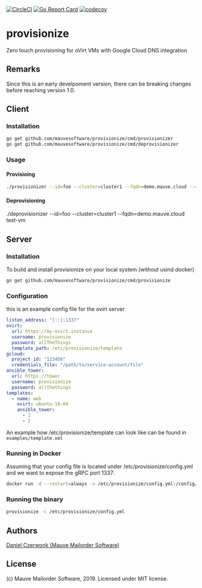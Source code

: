 [![CircleCI](https://circleci.com/gh/MauveSoftware/provisionize.svg?style=shield)](https://circleci.com/gh/MauveSoftware/provisionize)
[![Go Report Card](https://goreportcard.com/badge/github.com/mauvesoftware/provisionize)](https://goreportcard.com/report/github.com/mauvesoftware/provisionize)
[![codecov](https://codecov.io/gh/MauveSoftware/provisionize/branch/main/graph/badge.svg)](https://codecov.io/gh/MauveSoftware/provisionize)

# provisionize
Zero touch provisioning for oVirt VMs with Google Cloud DNS integration

## Remarks
Since this is an early develpoment version, there can be breaking changes before reaching version 1.0.

## Client

### Installation
```bash
go get github.com/mauvesoftware/provisionize/cmd/provisionizer
go get github.com/mauvesoftware/provisionize/cmd/deprovisionizer
```

### Usage

#### Provisioing
```bash
./provisionizer --id=foo --cluster=cluster1 --fqdn=demo.mauve.cloud --cores=2 --memory=2048 --template=ubuntu-18-04 --ipv4=10.2.3.4 --ipv6=2001:678:1e0:f00::1 test-vm
```

#### Deprovisioning
./deprovisionizer --id=foo --cluster=cluster1 --fqdn=demo.mauve.cloud test-vm

## Server

### Installation
To build and install provisionize on your local system (without usind docker)

```bash
go get github.com/mauvesoftware/provisionize/cmd/provisionize
```

### Configuration

this is an example config file for the ovirt server
```yaml
listen_address: "[::]:1337"
ovirt:
  url: https://my-ovirt.instance
  username: provisionize
  password: allTheThings
  template_path: /etc/provisionize/template
gcloud:
  project_id: "123456"
  credentials_file: "/path/to/service-account/file"
ansible_tower:
  url: https://tower
  username: provisionize
  password: allthethings
templates:
  - name: web
    ovirt: ubuntu-18-04
    ansible_tower:
      - 1
      - 2
```

An example how /etc/provisionize/template can look like can be found in `examples/template.xml`

### Running in Docker
Assuming that your config file is located under /etc/provisionize/config.yml and we want to expose the gRPC port 1337:

```bash
docker run -d --restart=always -v /etc/provisionize/config.yml:/config/config.yml -p 1337:1337 mauvesoftware/provisionize
```

### Running the binary
```bash
provisionize -c /etc/provisionize/config.yml
```

## Authors
[Daniel Czerwonk (Mauve Mailorder Software)]( https://github.com/czerwonk )

## License
(c) Mauve Mailorder Software, 2019. Licensed under MIT license.
